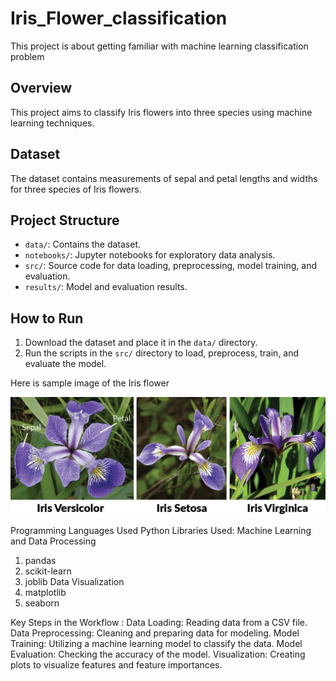 # Iris_Flower_classification
This project is about getting familiar with machine learning classification problem

## Overview
This project aims to classify Iris flowers into three species using machine learning techniques.

## Dataset
The dataset contains measurements of sepal and petal lengths and widths for three species of Iris flowers.

## Project Structure
- `data/`: Contains the dataset.
- `notebooks/`: Jupyter notebooks for exploratory data analysis.
- `src/`: Source code for data loading, preprocessing, model training, and evaluation.
- `results/`: Model and evaluation results.

## How to Run
1. Download the dataset and place it in the `data/` directory.
2. Run the scripts in the `src/` directory to load, preprocess, train, and evaluate the model.

Here is sample image of the Iris flower

![image alt](https://github.com/tkavana13/Iris_Flower_classification/blob/main/iris%20flower%20image.png?raw=true)


Programming Languages Used
   Python
Libraries Used:
Machine Learning and Data Processing
   1. pandas
   2. scikit-learn
   3. joblib
Data Visualization
   1. matplotlib
   2. seaborn


Key Steps in the Workflow :
Data Loading: Reading data from a CSV file.
Data Preprocessing: Cleaning and preparing data for modeling.
Model Training: Utilizing a machine learning model to classify the data.
Model Evaluation: Checking the accuracy of the model.
Visualization: Creating plots to visualize features and feature importances.
